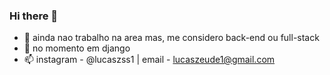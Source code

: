 ### Hi there 👋


- 🔭 ainda nao trabalho na area mas, me considero back-end ou full-stack
- 🌱 no momento em django
- 📫 instagram - @lucaszss1 | email - lucaszeude1@gmail.com